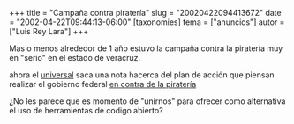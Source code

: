 +++
title = "Campaña contra piratería"
slug = "20020422094413672"
date = "2002-04-22T09:44:13-06:00"
[taxonomies]
tema = ["anuncios"]
autor = ["Luis Rey Lara"]
+++



Mas o menos alrededor de 1 año estuvo la campaña contra la piratería muy
en "serio" en el estado de veracruz.

ahora el [universal](http://www.eluniversal.com.mx) saca una nota
hacerca del plan de acción que piensan realizar el gobierno federal [en
contra de la
piratería](http://www.eluniversal.com.mx/pls/impreso/noticia_supl.html?id_articulo=4728&tabla=articulos)

¿No les parece que es momento de "unirnos" para ofrecer como alternativa
el uso de herramientas de codigo abierto?

